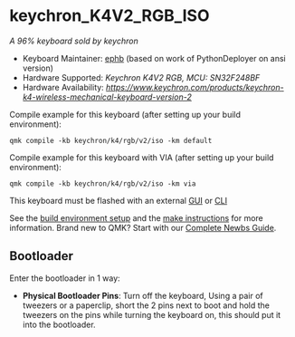 # keychron_K4V2_RGB_ISO


*A 96% keyboard sold by keychron*

* Keyboard Maintainer: [ephb](https://github.com/ephb) (based on work of PythonDeployer on ansi version)
* Hardware Supported: *Keychron K4V2 RGB, MCU: SN32F248BF*
* Hardware Availability: *https://www.keychron.com/products/keychron-k4-wireless-mechanical-keyboard-version-2*

Compile example for this keyboard (after setting up your build environment):

    qmk compile -kb keychron/k4/rgb/v2/iso -km default

Compile example for this keyboard with VIA (after setting up your build environment):

    qmk compile -kb keychron/k4/rgb/v2/iso -km via

This keyboard must be flashed with an external [GUI](https://github.com/SonixQMK/sonix-flasher) or [CLI](https://github.com/SonixQMK/SonixFlasherC)



See the [build environment setup](https://docs.qmk.fm/#/getting_started_build_tools) and the [make instructions](https://docs.qmk.fm/#/getting_started_make_guide) for more information. Brand new to QMK? Start with our [Complete Newbs Guide](https://docs.qmk.fm/#/newbs).

## Bootloader

Enter the bootloader in 1 way:

* **Physical Bootloader Pins**: Turn off the keyboard, Using a pair of tweezers or a paperclip, short the 2 pins next to boot and hold the tweezers on the pins while turning the keyboard on, this should put it into the bootloader.

